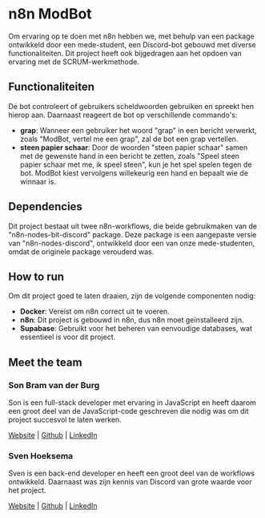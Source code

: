 # n8n ModBot

Om ervaring op te doen met n8n hebben we, met behulp van een package ontwikkeld door een mede-student, een Discord-bot gebouwd met diverse functionaliteiten. Dit project heeft ook bijgedragen aan het opdoen van ervaring met de SCRUM-werkmethode.

## Functionaliteiten

De bot controleert of gebruikers scheldwoorden gebruiken en spreekt hen hierop aan. Daarnaast reageert de bot op verschillende commando's:
- **grap**: Wanneer een gebruiker het woord "grap" in een bericht verwerkt, zoals "ModBot, vertel me een grap", zal de bot een grap vertellen.
- **steen papier schaar**: Door de woorden "steen papier schaar" samen met de gewenste hand in een bericht te zetten, zoals "Speel steen papier schaar met me, ik speel steen", kun je het spel spelen tegen de bot. ModBot kiest vervolgens willekeurig een hand en bepaalt wie de winnaar is.

## Dependencies

Dit project bestaat uit twee n8n-workflows, die beide gebruikmaken van de "n8n-nodes-bit-discord" package. Deze package is een aangepaste versie van "n8n-nodes-discord", ontwikkeld door een van onze mede-studenten, omdat de originele package verouderd was.

## How to run

Om dit project goed te laten draaien, zijn de volgende componenten nodig:
- **Docker**: Vereist om n8n correct uit te voeren.
- **n8n**: Dit project is gebouwd in n8n, dus n8n moet geïnstalleerd zijn.
- **Supabase**: Gebruikt voor het beheren van eenvoudige databases, wat essentieel is voor dit project.

## Meet the team

### Son Bram van der Burg

Son is een full-stack developer met ervaring in JavaScript en heeft daarom een groot deel van de JavaScript-code geschreven die nodig was om dit project succesvol te laten werken.

[Website](https://vdburg.site/) | [Github](https://github.com/Penguin-09) | [LinkedIn](https://www.linkedin.com/in/son-bram/)

### Sven Hoeksema

Sven is een back-end developer en heeft een groot deel van de workflows ontwikkeld. Daarnaast was zijn kennis van Discord van grote waarde voor het project.

[Website](https://snevver.github.io/) | [Github](https://github.com/Snevver) | [LinkedIn](https://www.linkedin.com/in/sven-hoeksema/)
